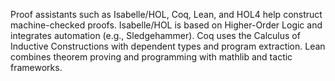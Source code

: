 Proof assistants such as Isabelle/HOL, Coq, Lean, and HOL4 help construct machine-checked proofs.
Isabelle/HOL is based on Higher-Order Logic and integrates automation (e.g., Sledgehammer).
Coq uses the Calculus of Inductive Constructions with dependent types and program extraction.
Lean combines theorem proving and programming with mathlib and tactic frameworks.
